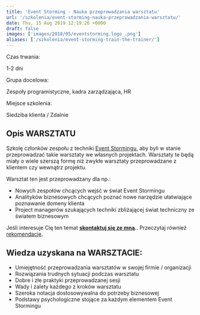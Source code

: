 ```yaml
---
title: 'Event Storming - Nauka przeprowadzania warsztatu'
url: '/szkolenia/event-storming-nauka-przeprowadzania-warsztatu/'
date: Thu, 15 Aug 2019 12:19:26 +0000
draft: false
images: ['images/2018/05/eventstorming.logo_.png']
aliases: ['/szkolenia/event-storming-train-the-trainer/']
---
```


Czas trwania:

1-2 dni

Grupa docelowa:

Zespoły programistyczne, kadra zarządzająca, HR

Miejsce szkolenia:

Siedziba klienta / Zdalnie

## Opis WARSZTATU

Szkolę członków zespołu z techniki [Event Stormingu](/2018/12/06/event-storming-jak-szybko-odkrywac-nieznane/), aby byli w stanie przeprowadzać takie warsztaty we własnych projektach. Warsztaty te będą miały o wiele szerszą formę niż zwykłe warsztaty przeprowadzane z klientem czy wewnątrz projektu.

Warsztat ten jest przeprowadzany dla np.:

 *   Nowych zespołów chcących wejść w świat Event Stormingu
 *   Analityków biznesowych chcących poznać nowe narzędzie ułatwiające poznawanie domeny klienta
 *   Project managerów szukających techniki zbliżającej świat techniczny ze światem biznesowym

Jeśli interesuje Cię ten temat **[skontaktuj się ze mną](/kontakt).**. Przeczytaj również [rekomendacje](/szkolenia-i-warsztaty/#rekomendacje).

## Wiedza uzyskana na WARSZTACIE:

 *   Umiejętność przeprowadzania warsztatów w swojej firmie / organizacji
 *   Rozwiązania trudnych sytuacji podczas warsztatu
 *   Dobre i złe praktyki przeprowadzanej sesji
 *   Wady i zalety każdego z kroków warsztatu
 *   Szeroka notacja dostosowywalna do potrzeby biznesowej
 *   Podstawy psychologiczne stojące za każdym elementem Event Stormingu
